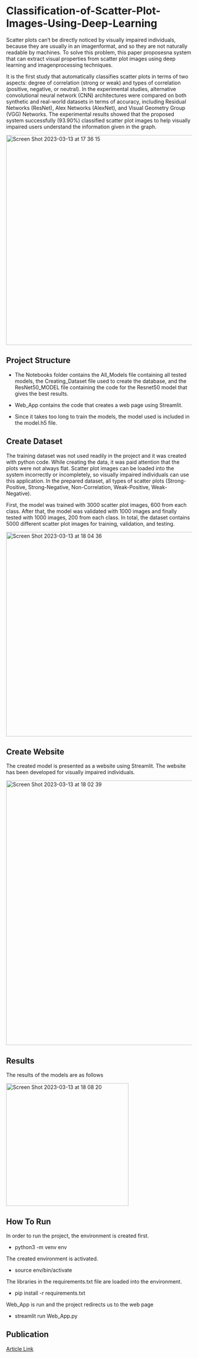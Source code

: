 # Classification-of-Scatter-Plot-Images-Using-Deep-Learning

Scatter plots can’t be directly noticed by visually impaired individuals, because they are usually in an imagenformat, and so they are not naturally readable by machines. To solve this problem, this paper proposesna system that can extract visual properties from scatter plot images using deep learning and imagenprocessing techniques. 

It is the first study that automatically classifies scatter plots in terms of two aspects: degree of correlation (strong or weak) and types of correlation (positive, negative, or neutral). In the experimental studies, alternative convolutional neural network (CNN) architectures were compared on both synthetic and real-world datasets in terms of accuracy, including Residual Networks (ResNet), Alex Networks (AlexNet), and Visual Geometry Group (VGG) Networks. The experimental results showed that the proposed system successfully (93.90%) classified scatter plot images to help visually impaired users understand the information given in the graph.

<img width="568" alt="Screen Shot 2023-03-13 at 17 36 15" src="https://user-images.githubusercontent.com/50110116/224733932-709e9d35-ef04-44e2-8cc8-29e7f13c309a.png">

## Project Structure

- The Notebooks folder contains the All_Models file containing all tested models, the Creating_Dataset file used to create the database, and the ResNet50_MODEL file containing the code for the Resnet50 model that gives the best results.

- Web_App contains the code that creates a web page using Streamlit.

- Since it takes too long to train the models, the model used is included in the model.h5 file.

## Create Dataset
The training dataset was not used readily in the project and it was created with python code. While creating the data, it was paid attention that the plots were not always flat. Scatter plot images can be loaded into the system incorrectly or incompletely, so visually impaired individuals can use this application. In the prepared dataset, all types of scatter plots (Strong-Positive, Strong-Negative, Non-Correlation, Weak-Positive, Weak-Negative). 

First, the model was trained with 3000 scatter plot images, 600 from each class. After that, the model was validated with 1000 images and finally tested with 1000 images, 200 from each class. In total, the dataset contains 5000 different scatter plot images for training, validation, and testing.

<img width="553" alt="Screen Shot 2023-03-13 at 18 04 36" src="https://user-images.githubusercontent.com/50110116/224742429-e208e0f4-6507-4461-869b-c5fd4c3c2e24.png">

## Create Website 
The created model is presented as a website using Streamlit. The website has been developed for visually impaired individuals.

<img width="716" alt="Screen Shot 2023-03-13 at 18 02 39" src="https://user-images.githubusercontent.com/50110116/224744028-4e043054-cab7-414d-88e9-6cb08a4d4d48.png">

## Results
The results of the models are as follows

<img width="332" alt="Screen Shot 2023-03-13 at 18 08 20" src="https://user-images.githubusercontent.com/50110116/224743363-40aefede-df2a-4fc5-b3cf-1c30ac3156fc.png">

## How To Run

In order to run the project, the environment is created first.
- python3 -m venv env

The created environment is activated.
- source env/bin/activate

The libraries in the requirements.txt file are loaded into the environment.
- pip install -r requirements.txt

Web_App is run and the project redirects us to the web page
- streamlit run Web_App.py


## Publication
[Article Link](https://dergipark.org.tr/en/download/article-file/1910064)

